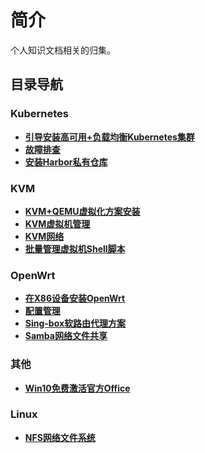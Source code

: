 # 简介

个人知识文档相关的归集。

## 目录导航

### Kubernetes

- **[引导安装高可用+负载均衡Kubernetes集群](/kubernetes/kubeadm_ha_cluster.md)**
- **[故障排查](/kubernetes/Troubleshooting.md)**
- **[安装Harbor私有仓库](/kubernetes/install_harbor_repo.md)**
### KVM

- **[KVM+QEMU虚拟化方案安装](/KVM/install.md)**
- **[KVM虚拟机管理](/KVM/kvm.md)**
- **[KVM网络](/KVM/network.md)**
- **[批量管理虚拟机Shell脚本](/KVM/virtual_host.bash)**

### OpenWrt

- **[在X86设备安装OpenWrt](/OpenWrt/Install.md)**
- **[配置管理](/OpenWrt/guide.md)**
- **[Sing-box软路由代理方案](/OpenWrt/sing-box.md)**
- **[Samba网络文件共享](/OpenWrt/samba.md)**

### 其他

- **[Win10免费激活官方Office](/Win/install-office.md)**

### Linux

- **[NFS网络文件系统](/Linux/nfs.md)**
